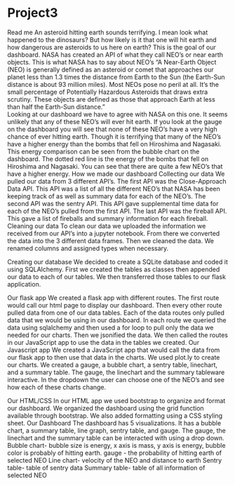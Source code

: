 # Project3
Read me 
An asteroid hitting earth sounds terrifying. I mean look what happened to the dinosaurs? But how likely is it that one will hit earth and how dangerous are asteroids to us here on earth? This is the goal of our dashboard. NASA has created an API of what they call NEO’s or near earth objects. This is what NASA has to say about NEO’s “A Near-Earth Object (NEO) is generally defined as an asteroid or comet that approaches our planet less than 1.3 times the distance from Earth to the Sun (the Earth-Sun distance is about 93 million miles). Most NEOs pose no peril at all. It’s the small percentage of Potentially Hazardous Asteroids that draws extra scrutiny. These objects are defined as those that approach Earth at less than half the Earth-Sun distance.”  
Looking at our dashboard we have to agree with NASA on this one. It seems unlikely that any of these NEO’s will ever hit earth. If you look at the gauge on the dashboard you will see that none of these NEO’s have a very high chance of ever hitting earth. Though it is terrifying that many of the NEO’s have a higher energy than the bombs that fell on Hiroshima and Nagasaki. This energy comparison can be seen from the bubble chart on the dashboard. The dotted red line is the energy of the bombs that fell on Hiroshima and Nagasaki. You can see that there are quite a few NEO’s  that have a higher energy. 
How we made our dashboard 
Collecting our data
We pulled our data from 3 different API’s. The first API was the Close-Approach Data API. This API  was a list of all the different NEO’s that NASA has been keeping track of as well as summary data for each of the NEO’s. The second API was the sentry API. This API gave supplemental time data for each of the NEO’s pulled from the first API. The last API was the fireball API. This gave a list of fireballs and summary information for each fireball. 
	Cleaning our data
To clean our data we uploaded the information we received from our API’s into a jupyter notebook. From there we converted the data into the 3 different data frames. Then we cleaned the data. We renamed columns and assigned types when necessary. 

Creating our database
We decided to create a SQLite database and coded it using SQLAlchemy. First we created the tables as classes then appended our data to each of our tables. We then transferred those tables to our flask application. 

Our flask app
We created a flask app with different routes. The first route would call our html page to display our dashboard. Then every other route pulled data from one of our data tables. Each of the data routes only pulled data that we would be using in our dashboard.  In each route we queried the data using sqlalchemy and then used a for loop to pull only the data we needed for our charts. Then we jsonified the data. We then called the routes in our JavaScript app to use the data in the tables we created. 
Our Javascript app
We created a JavaScript app that would call the data from our flask app to then use that data in the charts. We used plot.ly to create our charts. We created a gauge, a bubble chart, a  sentry table, linechart, and a summary table. The gauge, the linechart and the summary tableware interactive. In the dropdown the user can choose one of the NEO’s and  see how each of these charts change. 

Our HTML/CSS
In our HTML app we used bootstrap to organize and format our dashboard. We organized the dashboard using the grid function available through bootstrap. We also added formatting using a CSS styling sheet. 
Our Dashboard
The dashboard has 5 visualizations. It has a bubble chart, a summary table, line graph, sentry table, and gauge. The gauge, the linechart and the summary table can be interacted with using a drop down.
Bubble chart- bubble size is energy, x axis is mass, y axis is energy, bubble color is probably of hitting earth. 
gauge - the probability of hitting earth of selected NEO
Line chart- velocity of the NEO and distance to earth 
Sentry  table- table of sentry data
Summary table- table of all information of selected NEO

